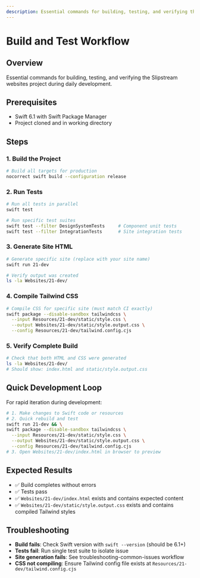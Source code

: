 ```yaml
---
description: Essential commands for building, testing, and verifying the Slipstream websites project during daily development.
---
```


# Build and Test Workflow

## Overview
Essential commands for building, testing, and verifying the Slipstream websites project during daily development.

## Prerequisites
- Swift 6.1 with Swift Package Manager
- Project cloned and in working directory

## Steps

### 1. Build the Project
```bash
# Build all targets for production
nocorrect swift build --configuration release
```

### 2. Run Tests
```bash
# Run all tests in parallel
swift test

# Run specific test suites
swift test --filter DesignSystemTests     # Component unit tests
swift test --filter IntegrationTests      # Site integration tests
```

### 3. Generate Site HTML
```bash
# Generate specific site (replace with your site name)
swift run 21-dev

# Verify output was created
ls -la Websites/21-dev/
```

### 4. Compile Tailwind CSS
```bash
# Compile CSS for specific site (must match CI exactly)
swift package --disable-sandbox tailwindcss \
  --input Resources/21-dev/static/style.css \
  --output Websites/21-dev/static/style.output.css \
  --config Resources/21-dev/tailwind.config.cjs
```

### 5. Verify Complete Build
```bash
# Check that both HTML and CSS were generated
ls -la Websites/21-dev/
# Should show: index.html and static/style.output.css
```

## Quick Development Loop
For rapid iteration during development:

```bash
# 1. Make changes to Swift code or resources
# 2. Quick rebuild and test
swift run 21-dev && \
swift package --disable-sandbox tailwindcss \
  --input Resources/21-dev/static/style.css \
  --output Websites/21-dev/static/style.output.css \
  --config Resources/21-dev/tailwind.config.cjs
# 3. Open Websites/21-dev/index.html in browser to preview
```

## Expected Results
- ✅ Build completes without errors
- ✅ Tests pass
- ✅ `Websites/21-dev/index.html` exists and contains expected content
- ✅ `Websites/21-dev/static/style.output.css` exists and contains compiled Tailwind styles

## Troubleshooting
- **Build fails**: Check Swift version with `swift --version` (should be 6.1+)
- **Tests fail**: Run single test suite to isolate issue
- **Site generation fails**: See troubleshooting-common-issues workflow
- **CSS not compiling**: Ensure Tailwind config file exists at `Resources/21-dev/tailwind.config.cjs`